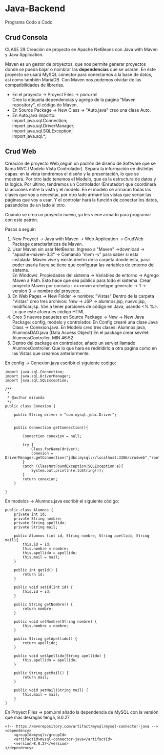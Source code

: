 # Java-Backend
Programa Codo a Codo

<h2>Crud Consola</h2>
CLASE 29
Creación de proyecto en Apache NetBeans con Java with Maven y Java Application.

Maven es un gestor de proyectos, que nos permite generar proyectos donde se pueda bajar o nombrar las <b>dependencias</b> que se usarán.
En éste proyecto se usará MySQL conector para conectarnos a la base de datos, así como también MariaDB.
Con Maven nos podemos olvidar de las compatibilidades de librerías.

<ul>
  <li>En el proyecto -> Proyect Files -> pom.xml <br>
      Creo la etiqueta dependencias y agrego de la página "Maven repository", el código de Maven.</li>
  <li>En Source Package -> New Class -> "Auto.java" creo una clase Auto. </li>
  <li>En Auto.java importo: <br>
    import java.sql.Connection;<br>
    import java.sql.DriverManager;<br>
    import java.sql.SQLException;<br>
    import java.sql.*;<br>
</ul>


<h2>Crud Web</h2>

Creación de proyecto Web,según un padrón de diseño de Software que se llama MVC (Modelo Vista Controlador).
Separa la información en distintas capas: en la vista tendremos el diseño y la presentación, lo que se mostrará.
Por otro lado tenemos el Modelo, que es la estructura de datos y la logica.
Por último, tendremos un Controlador (Enrutador) que coordinará la acciones entre la vista y el modelo.
En el modelo se armarán todas las clases que voy a necesitar, por otro lado armaré las vistas que serian las páginas que voy a usar.
Y el controlar hará la función de conectar los datos, pasándolos de un lado al otro.

Cuando se crea un proyecto nuevo, ya les viene armado para programar con este patrón.

Pasos a seguir:
<ol>
  <li> New Proyect -> Java with Maven -> Web Application -> CrudWeb<br>
  Package características de Maven.
  </li>
  
  <li>Usar Maven sin usar NetBeans: 
    Ingreso a "Maven" ->download -> "apache-maven-3.3" -> Comando "mvm -v" para saber si esta instalada.
    Maven vive y existe dentro de la carpeta donde esta, para poder usarla fuera se tiene que configurar las variables de entorno del sistema.
    <br> En Windows: Propiedades del sistema -> Variables de entorno -> Agrego Maven a Path.
    Esto hace que sea público para todo el sistema.
    Crear proyecto Maven por consola : >>>mvm archetype:generate -> 1 -> version 3 -> nombre del proyecto.
  </li>
  <li>
    En Web Pages -> New Folder -> nombre: "Vistas"
    Dentro de la carpeta "Vistas" creo tres archivos: New -> JSP -> alumnos.jsp, nuevo.jsp, modificar.jsp.
    Van a tener porciones de código en Java, usando <% %>. Lo que este afuera es código HTML.
  </li>
  <li>
    Creo 3 nuevos paquetes en Source Package -> New -> New Java Package: config, modelo y controlador.
    En Config crearé una clase Java Class -> Conexion.java.
    En Modelo creo tres clases: Alumnos.java, AlumnosDAO.java (Data Access Object)
    En el package crear sevrlet: AlumnosController.
    MIN 46:52
  </li>
  <li>
    Dentro del package en controlador, añado un servlet llamado AlumnosController.
    Que lo que hara es rediridirlo a otra pagina como en las Vistas que creamos anteriormente.
  </li>
</ol>

En config -> Conexion.java escribir el siguiente codigo:

```
import java.sql.Connection;
import java.sql.DriverManager;
import java.sql.SQLException;

/**
 *
 * @author miranda
 */
public class Conexion {
    
    public String driver = "com.mysql.jdbc.Driver";
    
    
    public Connection getConnection(){
        
        Connection conexion = null;
        
        try {
            Class.forName(driver);
            conexion = DriverManager.getConnection("jdbc:mysql://localhost:3306/crudweb","root","");
        }
        catch (ClassNotFoundException|SQLException e){
            System.out.println(e.toString());
        }
        return conexion;
    }
    
}
```

En modelos -> Alumnos.java escribir el siguiente código:

```
public class Alumnos {
    private int id;
    private String nombre;
    private String apellido;
    private String mail;
    
    public Alumnos (int id, String nombre, String apellido, String mail){
        this.id = id;
        this.nombre = nombre;
        this.apellido = apellido;
        this.mail = mail;
    }

    public int getId() {
        return id;
    }

    public void setId(int id) {
        this.id = id;
    }

    public String getNombre() {
        return nombre;
    }

    public void setNombre(String nombre) {
        this.nombre = nombre;
    }

    public String getApellido() {
        return apellido;
    }

    public void setApellido(String apellido) {
        this.apellido = apellido;
    }

    public String getMail() {
        return mail;
    }

    public void setMail(String mail) {
        this.mail = mail;
    }
}
```

En Proyect Files -> pom.xml añado la dependencia de MySQL con la versión que más desragas tenga, 8.0.27

```
<!-- https://mvnrepository.com/artifact/mysql/mysql-connector-java -->
<dependency>
    <groupId>mysql</groupId>
    <artifactId>mysql-connector-java</artifactId>
    <version>8.0.27</version>
</dependency>
```




